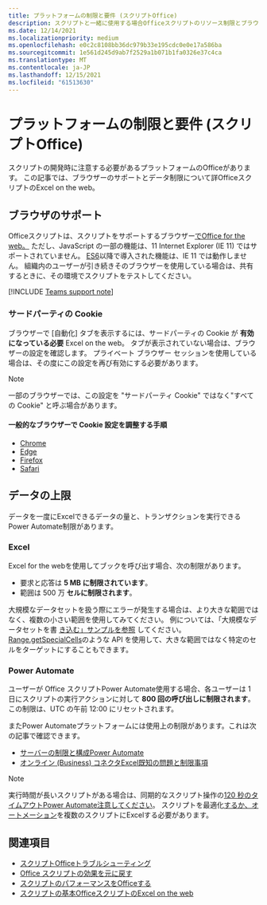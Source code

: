 ```yaml
---
title: プラットフォームの制限と要件 (スクリプトOffice)
description: スクリプトと一緒に使用する場合Officeスクリプトのリソース制限とブラウザー Excel on the web
ms.date: 12/14/2021
ms.localizationpriority: medium
ms.openlocfilehash: e0c2c8108bb36dc979b33e195cdc0e0e17a586ba
ms.sourcegitcommit: 1e561d245d9ab7f2529a1b071b1fa0326e37c4ca
ms.translationtype: MT
ms.contentlocale: ja-JP
ms.lasthandoff: 12/15/2021
ms.locfileid: "61513630"
---
```

# <a name="platform-limits-and-requirements-with-office-scripts"></a>プラットフォームの制限と要件 (スクリプトOffice)

スクリプトの開発時に注意する必要があるプラットフォームのOfficeがあります。 この記事では、ブラウザーのサポートとデータ制限について詳OfficeスクリプトのExcel on the web。

## <a name="browser-support"></a>ブラウザのサポート

Officeスクリプトは、スクリプトをサポートするブラウザー[でOffice for the web。](https://support.microsoft.com/office/ad1303e0-a318-47aa-b409-d3a5eb44e452) ただし、JavaScript の一部の機能は、11 Internet Explorer (IE 11) ではサポートされていません。 [ES6](https://www.w3schools.com/Js/js_es6.asp)以降で導入された機能は、IE 11 では動作しません。 組織内のユーザーが引き続きそのブラウザーを使用している場合は、共有するときに、その環境でスクリプトをテストしてください。

[!INCLUDE [Teams support note](../includes/teams-support-note.md)]

### <a name="third-party-cookies"></a>サードパーティの Cookie

ブラウザーで [自動化] タブを表示するには、サードパーティの Cookie が **有効になっている必要** Excel on the web。 タブが表示されていない場合は、ブラウザーの設定を確認します。 プライベート ブラウザー セッションを使用している場合は、その度にこの設定を再び有効にする必要があります。

> [!NOTE]
> 一部のブラウザーでは、この設定を "サードパーティ Cookie" ではなく"すべての Cookie" と呼ぶ場合があります。

#### <a name="instructions-for-adjusting-cookie-settings-in-popular-browsers"></a>一般的なブラウザーで Cookie 設定を調整する手順

- [Chrome](https://support.google.com/chrome/answer/95647)
- [Edge](https://support.microsoft.com/microsoft-edge/597f04f2-c0ce-f08c-7c2b-541086362bd2)
- [Firefox](https://support.mozilla.org/kb/disable-third-party-cookies)
- [Safari](https://support.apple.com/guide/safari/manage-cookies-and-website-data-sfri11471/mac)

## <a name="data-limits"></a>データの上限

データを一度にExcelできるデータの量と、トランザクションを実行できるPower Automate制限があります。

### <a name="excel"></a>Excel

Excel for the webを使用してブックを呼び出す場合、次の制限があります。

- 要求と応答は **5 MB に制限されています**。
- 範囲は 500 万 **セルに制限されます**。

大規模なデータセットを扱う際にエラーが発生する場合は、より大きな範囲ではなく、複数の小さい範囲を使用してみてください。 例については、「大規模なデータセットを書 [き込む」サンプルを参照](../resources/samples/write-large-dataset.md) してください。 [Range.getSpecialCells](/javascript/api/office-scripts/excelscript/excelscript.range#getSpecialCells_cellType__cellValueType_)のような API を使用して、大きな範囲ではなく特定のセルをターゲットにすることもできます。

### <a name="power-automate"></a>Power Automate

ユーザーが Office スクリプトPower Automate使用する場合、各ユーザーは 1 日にスクリプトの実行アクションに対して **800 回の呼び出しに制限されます**。 この制限は、UTC の午前 12:00 にリセットされます。

またPower Automateプラットフォームには使用上の制限があります。これは次の記事で確認できます。

- [サーバーの制限と構成Power Automate](/power-automate/limits-and-config)
- [オンライン (Business) コネクタExcel既知の問題と制限事項](/connectors/excelonlinebusiness/#known-issues-and-limitations)

> [!NOTE]
> 実行時間が長いスクリプトがある場合は、同期的なスクリプト操作の[120 秒のタイムアウトPower Automate注意してください](/power-automate/limits-and-config#timeout)。 スクリプトを最適化[するか、オートメーション](../develop/web-client-performance.md)を複数のスクリプトにExcelする必要があります。

## <a name="see-also"></a>関連項目

- [スクリプトOfficeトラブルシューティング](troubleshooting.md)
- [Office スクリプトの効果を元に戻す](undo.md)
- [スクリプトのパフォーマンスをOfficeする](../develop/web-client-performance.md)
- [スクリプトの基本OfficeスクリプトのExcel on the web](../develop/scripting-fundamentals.md)
